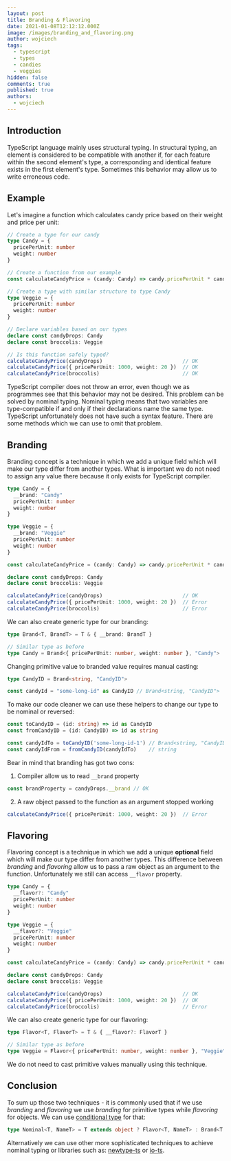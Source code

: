 ```yaml
---
layout: post
title: Branding & Flavoring
date: 2021-01-08T12:12:12.000Z
image: /images/branding_and_flavoring.png
author: wojciech
tags:
  - typescript
  - types
  - candies
  - veggies
hidden: false
comments: true
published: true
authors:
  - wojciech
---
```

## Introduction

TypeScript language mainly uses structural typing. In structural typing, an element is considered to be compatible 
with another if, for each feature within the second element's type, a corresponding and identical feature exists in the 
first element's type. Sometimes this behavior may allow us to write erroneous code. 

## Example

Let's imagine a function which calculates candy price based on their weight and price per unit:

```typescript
// Create a type for our candy
type Candy = {
  pricePerUnit: number
  weight: number
}

// Create a function from our example
const calculateCandyPrice = (candy: Candy) => candy.pricePerUnit * candy.weight

// Create a type with similar structure to type Candy
type Veggie = {
  pricePerUnit: number
  weight: number
}

// Declare variables based on our types
declare const candyDrops: Candy
declare const broccolis: Veggie

// Is this function safely typed? 
calculateCandyPrice(candyDrops)                          // OK 
calculateCandyPrice({ pricePerUnit: 1000, weight: 20 })  // OK 
calculateCandyPrice(broccolis)                           // OK 
```

TypeScript compiler does not throw an error, even though we as programmes see that this behavior may not be desired. 
This problem can be solved by nominal typing. Nominal typing means that two variables are type-compatible if and only if 
their declarations name the same type. TypeScript unfortunately does not have such a syntax feature. There are some 
methods which we can use to omit that problem. 

## Branding

Branding concept is a technique in which we add a unique field which will make our type differ from another types. 
What is important we do not need to assign any value there because it only exists for TypeScript compiler. 

```typescript
type Candy = {
  __brand: "Candy"
  pricePerUnit: number
  weight: number
}

type Veggie = {
  __brand: "Veggie"
  pricePerUnit: number
  weight: number
}

const calculateCandyPrice = (candy: Candy) => candy.pricePerUnit * candy.weight

declare const candyDrops: Candy
declare const broccolis: Veggie

calculateCandyPrice(candyDrops)                          // OK 
calculateCandyPrice({ pricePerUnit: 1000, weight: 20 })  // Error
calculateCandyPrice(broccolis)                           // Error
```

We can also create generic type for our branding: 

```typescript
type Brand<T, BrandT> = T & { __brand: BrandT }

// Similar type as before
type Candy = Brand<{ pricePerUnit: number, weight: number }, "Candy">
```

Changing primitive value to branded value requires manual casting:

```typescript
type CandyID = Brand<string, "CandyID">

const candyId = "some-long-id" as CandyID // Brand<string, "CandyID">
```

To make our code cleaner we can use these helpers to change our type to be nominal or reversed: 

```typescript
const toCandyID = (id: string) => id as CandyID
const fromCandyID = (id: CandyID) => id as string

const candyIdTo = toCandyID('some-long-id-1') // Brand<string, "CandyID">
const candyIdFrom = fromCandyID(candyIdTo)    // string
```

Bear in mind that branding has got two cons:

1. Compiler allow us to read `__brand` property

```typescript
const brandProperty = candyDrops.__brand // OK 
```

2. A raw object passed to the function as an argument stopped working

```typescript
calculateCandyPrice({ pricePerUnit: 1000, weight: 20 })  // Error
```

## Flavoring

Flavoring concept is a technique in which we add a unique **optional** field which will make our type differ from another 
types. This difference between *branding* and *flavoring* allow us to pass a raw object as an argument to the function. 
Unfortunately we still can access `__flavor` property.

```typescript
type Candy = {
  __flavor?: "Candy"
  pricePerUnit: number
  weight: number
}

type Veggie = {
  __flavor?: "Veggie"
  pricePerUnit: number
  weight: number
}

const calculateCandyPrice = (candy: Candy) => candy.pricePerUnit * candy.weight

declare const candyDrops: Candy
declare const broccolis: Veggie

calculateCandyPrice(candyDrops)                          // OK 
calculateCandyPrice({ pricePerUnit: 1000, weight: 20 })  // OK
calculateCandyPrice(broccolis)                           // Error
```

We can also create generic type for our flavoring:

```typescript
type Flavor<T, FlavorT> = T & { __flavor?: FlavorT }

// Similar type as before
type Veggie = Flavor<{ pricePerUnit: number, weight: number }, "Veggie">
```

We do not need to cast primitive values manually using this technique.

## Conclusion

To sum up those two techniques - it is commonly used that if we use *branding* and *flavoring* we use *branding* for 
primitive types while *flavoring* for objects. We can use 
[conditional type](https://www.typescriptlang.org/docs/handbook/2/conditional-types.html) for that:

```typescript
type Nominal<T, NameT> = T extends object ? Flavor<T, NameT> : Brand<T, NameT>
```

Alternatively we can use other more sophisticated techniques to achieve nominal typing or libraries such as:
[newtype-ts](https://github.com/gcanti/newtype-ts) or [io-ts](https://github.com/gcanti/io-ts).
